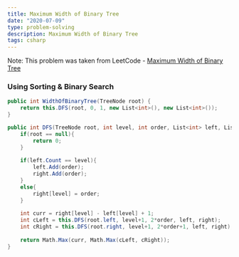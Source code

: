 ```yaml
---
title: Maximum Width of Binary Tree
date: "2020-07-09"
type: problem-solving
description: Maximum Width of Binary Tree
tags: csharp
---
```


Note: This problem was taken from LeetCode - [Maximum Width of Binary Tree](https://leetcode.com/problems/maximum-width-of-binary-tree/)

### Using Sorting & Binary Search

```csharp
public int WidthOfBinaryTree(TreeNode root) {
	return this.DFS(root, 0, 1, new List<int>(), new List<int>());
}

public int DFS(TreeNode root, int level, int order, List<int> left, List<int> right){
	if(root == null){
		return 0;
	}
	
	if(left.Count == level){
		left.Add(order);
		right.Add(order);
	}
	else{
		right[level] = order;
	}
	
	int curr = right[level] - left[level] + 1;
	int cLeft = this.DFS(root.left, level+1, 2*order, left, right);
	int cRight = this.DFS(root.right, level+1, 2*order+1, left, right);
	
	return Math.Max(curr, Math.Max(cLeft, cRight));
}
```
